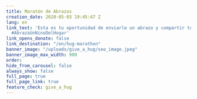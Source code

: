 ```yaml
---
title: Maratón de Abrazos
creation_date: 2020-05-03 19:45:47 Z
lang: en
link_text: 'Esta es tu oportunidad de enviarle un abrazo y compartir tu amor. #MaratonDeAbrazos
  #AbrazaUnNinoDelHogar'
link_opens_donate: false
link_destination: "/en/hug-marathon"
banner_image: "/uploads/give_a_hug/seo_image.jpeg"
banner_image_max_width: 900
order: 
hide_from_carousel: false
always_show: false
full_page: true
full_page_link: true
feature_check: give_a_hug
---
```


